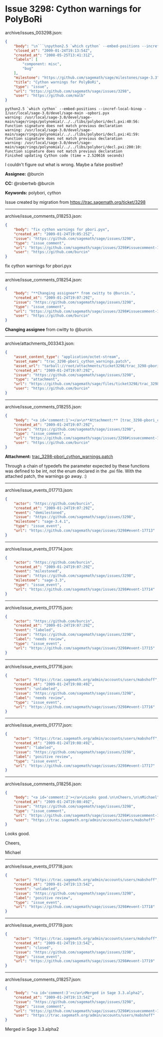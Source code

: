 # Issue 3298: Cython warnings for PolyBoRi

archive/issues_003298.json:
```json
{
    "body": "\n```\npython2.5 `which cython` --embed-positions --incref-local-binop -I/usr/local/sage-3.0/devel/sage-main -opbori.pyx\nwarning: /usr/local/sage-3.0/devel/sage-main/sage/rings/polynomial/../../libs/polybori/decl.pxi:40:56: Function signature does not match previous declaration\nwarning: /usr/local/sage-3.0/devel/sage-main/sage/rings/polynomial/../../libs/polybori/decl.pxi:41:59: Function signature does not match previous declaration\nwarning: /usr/local/sage-3.0/devel/sage-main/sage/rings/polynomial/../../libs/polybori/decl.pxi:200:10: Function signature does not match previous declaration\nFinished updating Cython code (time = 2.520616 seconds)\n```\n\nI couldn't figure out what is wrong. Maybe a false positive?\n\n**Assignee:** @burcin\n\n**CC:**  @robertwb @burcin\n\n**Keywords:** polybori, cython\n\nIssue created by migration from https://trac.sagemath.org/ticket/3298\n\n",
    "closed_at": "2009-01-24T19:13:54Z",
    "created_at": "2008-05-25T13:41:31Z",
    "labels": [
        "component: misc",
        "bug"
    ],
    "milestone": "https://github.com/sagemath/sage/milestones/sage-3.3",
    "title": "Cython warnings for PolyBoRi",
    "type": "issue",
    "url": "https://github.com/sagemath/sage/issues/3298",
    "user": "https://github.com/malb"
}
```

```
python2.5 `which cython` --embed-positions --incref-local-binop -I/usr/local/sage-3.0/devel/sage-main -opbori.pyx
warning: /usr/local/sage-3.0/devel/sage-main/sage/rings/polynomial/../../libs/polybori/decl.pxi:40:56: Function signature does not match previous declaration
warning: /usr/local/sage-3.0/devel/sage-main/sage/rings/polynomial/../../libs/polybori/decl.pxi:41:59: Function signature does not match previous declaration
warning: /usr/local/sage-3.0/devel/sage-main/sage/rings/polynomial/../../libs/polybori/decl.pxi:200:10: Function signature does not match previous declaration
Finished updating Cython code (time = 2.520616 seconds)
```

I couldn't figure out what is wrong. Maybe a false positive?

**Assignee:** @burcin

**CC:**  @robertwb @burcin

**Keywords:** polybori, cython

Issue created by migration from https://trac.sagemath.org/ticket/3298





---

archive/issue_comments_018253.json:
```json
{
    "body": "fix cython warnings for pbori.pyx",
    "created_at": "2009-01-24T19:05:25Z",
    "issue": "https://github.com/sagemath/sage/issues/3298",
    "type": "issue_comment",
    "url": "https://github.com/sagemath/sage/issues/3298#issuecomment-18253",
    "user": "https://github.com/burcin"
}
```

fix cython warnings for pbori.pyx



---

archive/issue_comments_018254.json:
```json
{
    "body": "**Changing assignee** from cwitty to @burcin.",
    "created_at": "2009-01-24T19:07:29Z",
    "issue": "https://github.com/sagemath/sage/issues/3298",
    "type": "issue_comment",
    "url": "https://github.com/sagemath/sage/issues/3298#issuecomment-18254",
    "user": "https://github.com/burcin"
}
```

**Changing assignee** from cwitty to @burcin.



---

archive/attachments_003343.json:
```json
{
    "asset_content_type": "application/octet-stream",
    "asset_name": "trac_3298-pbori_cython_warnings.patch",
    "asset_url": "tarball://root/attachments/ticket3298/trac_3298-pbori_cython_warnings.patch",
    "created_at": "2009-01-24T19:07:29Z",
    "issue": "https://github.com/sagemath/sage/issues/3298",
    "type": "attachment",
    "url": "https://github.com/sagemath/sage/files/ticket3298/trac_3298-pbori_cython_warnings.patch",
    "user": "https://github.com/burcin"
}
```



---

archive/issue_comments_018255.json:
```json
{
    "body": "<a id='comment:1'></a>\n**Attachment:** [trac_3298-pbori_cython_warnings.patch](https://github.com/sagemath/sage/files/ticket3298/trac_3298-pbori_cython_warnings.patch)\n\nThrough a chain of typedefs the parameter expected by these functions was defined to be int, not the enum declared in the .pxi file. With the attached patch, the warnings go away. :)",
    "created_at": "2009-01-24T19:07:29Z",
    "issue": "https://github.com/sagemath/sage/issues/3298",
    "type": "issue_comment",
    "url": "https://github.com/sagemath/sage/issues/3298#issuecomment-18255",
    "user": "https://github.com/burcin"
}
```

<a id='comment:1'></a>
**Attachment:** [trac_3298-pbori_cython_warnings.patch](https://github.com/sagemath/sage/files/ticket3298/trac_3298-pbori_cython_warnings.patch)

Through a chain of typedefs the parameter expected by these functions was defined to be int, not the enum declared in the .pxi file. With the attached patch, the warnings go away. :)



---

archive/issue_events_017713.json:
```json
{
    "actor": "https://github.com/burcin",
    "created_at": "2009-01-24T19:07:29Z",
    "event": "demilestoned",
    "issue": "https://github.com/sagemath/sage/issues/3298",
    "milestone": "sage-3.4.1",
    "type": "issue_event",
    "url": "https://github.com/sagemath/sage/issues/3298#event-17713"
}
```



---

archive/issue_events_017714.json:
```json
{
    "actor": "https://github.com/burcin",
    "created_at": "2009-01-24T19:07:29Z",
    "event": "milestoned",
    "issue": "https://github.com/sagemath/sage/issues/3298",
    "milestone": "sage-3.3",
    "type": "issue_event",
    "url": "https://github.com/sagemath/sage/issues/3298#event-17714"
}
```



---

archive/issue_events_017715.json:
```json
{
    "actor": "https://github.com/burcin",
    "created_at": "2009-01-24T19:07:29Z",
    "event": "labeled",
    "issue": "https://github.com/sagemath/sage/issues/3298",
    "label": "needs review",
    "type": "issue_event",
    "url": "https://github.com/sagemath/sage/issues/3298#event-17715"
}
```



---

archive/issue_events_017716.json:
```json
{
    "actor": "https://trac.sagemath.org/admin/accounts/users/mabshoff",
    "created_at": "2009-01-24T19:08:49Z",
    "event": "unlabeled",
    "issue": "https://github.com/sagemath/sage/issues/3298",
    "label": "needs review",
    "type": "issue_event",
    "url": "https://github.com/sagemath/sage/issues/3298#event-17716"
}
```



---

archive/issue_events_017717.json:
```json
{
    "actor": "https://trac.sagemath.org/admin/accounts/users/mabshoff",
    "created_at": "2009-01-24T19:08:49Z",
    "event": "labeled",
    "issue": "https://github.com/sagemath/sage/issues/3298",
    "label": "positive review",
    "type": "issue_event",
    "url": "https://github.com/sagemath/sage/issues/3298#event-17717"
}
```



---

archive/issue_comments_018256.json:
```json
{
    "body": "<a id='comment:2'></a>\nLooks good.\n\nCheers,\n\nMichael",
    "created_at": "2009-01-24T19:08:49Z",
    "issue": "https://github.com/sagemath/sage/issues/3298",
    "type": "issue_comment",
    "url": "https://github.com/sagemath/sage/issues/3298#issuecomment-18256",
    "user": "https://trac.sagemath.org/admin/accounts/users/mabshoff"
}
```

<a id='comment:2'></a>
Looks good.

Cheers,

Michael



---

archive/issue_events_017718.json:
```json
{
    "actor": "https://trac.sagemath.org/admin/accounts/users/mabshoff",
    "created_at": "2009-01-24T19:13:54Z",
    "event": "unlabeled",
    "issue": "https://github.com/sagemath/sage/issues/3298",
    "label": "positive review",
    "type": "issue_event",
    "url": "https://github.com/sagemath/sage/issues/3298#event-17718"
}
```



---

archive/issue_events_017719.json:
```json
{
    "actor": "https://trac.sagemath.org/admin/accounts/users/mabshoff",
    "created_at": "2009-01-24T19:13:54Z",
    "event": "closed",
    "issue": "https://github.com/sagemath/sage/issues/3298",
    "type": "issue_event",
    "url": "https://github.com/sagemath/sage/issues/3298#event-17719"
}
```



---

archive/issue_comments_018257.json:
```json
{
    "body": "<a id='comment:3'></a>\nMerged in Sage 3.3.alpha2",
    "created_at": "2009-01-24T19:13:54Z",
    "issue": "https://github.com/sagemath/sage/issues/3298",
    "type": "issue_comment",
    "url": "https://github.com/sagemath/sage/issues/3298#issuecomment-18257",
    "user": "https://trac.sagemath.org/admin/accounts/users/mabshoff"
}
```

<a id='comment:3'></a>
Merged in Sage 3.3.alpha2
